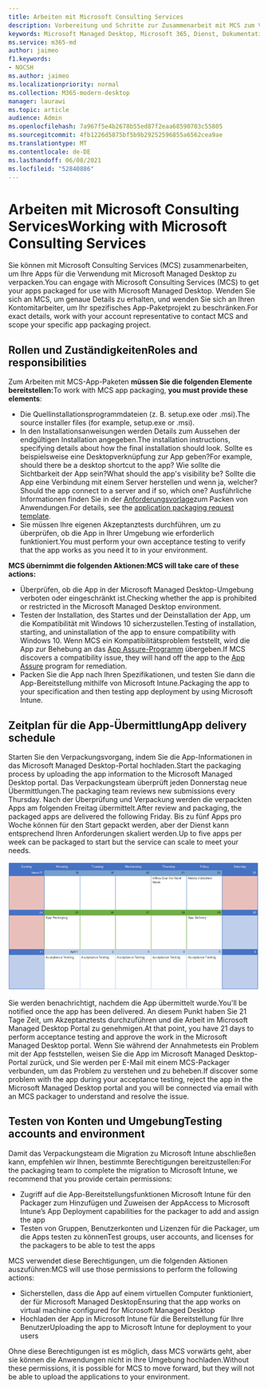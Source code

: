 ```yaml
---
title: Arbeiten mit Microsoft Consulting Services
description: Vorbereitung und Schritte zur Zusammenarbeit mit MCS zum Verpacken Ihrer Apps
keywords: Microsoft Managed Desktop, Microsoft 365, Dienst, Dokumentation
ms.service: m365-md
author: jaimeo
f1.keywords:
- NOCSH
ms.author: jaimeo
ms.localizationpriority: normal
ms.collection: M365-modern-desktop
manager: laurawi
ms.topic: article
audience: Admin
ms.openlocfilehash: 7a967f5e4b2678b55ed87f2eaa68590703c55805
ms.sourcegitcommit: 4fb1226d5875bf5b9b29252596855a6562cea9ae
ms.translationtype: MT
ms.contentlocale: de-DE
ms.lasthandoff: 06/08/2021
ms.locfileid: "52840886"
---
```

# <a name="working-with-microsoft-consulting-services"></a><span data-ttu-id="b6684-104">Arbeiten mit Microsoft Consulting Services</span><span class="sxs-lookup"><span data-stu-id="b6684-104">Working with Microsoft Consulting Services</span></span>

<span data-ttu-id="b6684-105">Sie können mit Microsoft Consulting Services (MCS) zusammenarbeiten, um Ihre Apps für die Verwendung mit Microsoft Managed Desktop zu verpacken.</span><span class="sxs-lookup"><span data-stu-id="b6684-105">You can engage with Microsoft Consulting Services (MCS) to get your apps packaged for use with Microsoft Managed Desktop.</span></span> <span data-ttu-id="b6684-106">Wenden Sie sich an MCS, um genaue Details zu erhalten, und wenden Sie sich an Ihren Kontomitarbeiter, um Ihr spezifisches App-Paketprojekt zu beschränken.</span><span class="sxs-lookup"><span data-stu-id="b6684-106">For exact details, work with your account representative to contact MCS and scope your specific app packaging project.</span></span>

## <a name="roles-and-responsibilities"></a><span data-ttu-id="b6684-107">Rollen und Zuständigkeiten</span><span class="sxs-lookup"><span data-stu-id="b6684-107">Roles and responsibilities</span></span>

<span data-ttu-id="b6684-108">Zum Arbeiten mit MCS-App-Paketen **müssen Sie die folgenden Elemente bereitstellen:**</span><span class="sxs-lookup"><span data-stu-id="b6684-108">To work with MCS app packaging, **you must provide these elements**:</span></span>

- <span data-ttu-id="b6684-109">Die Quellinstallationsprogrammdateien (z. B. setup.exe oder .msi).</span><span class="sxs-lookup"><span data-stu-id="b6684-109">The source installer files (for example, setup.exe or .msi).</span></span>
- <span data-ttu-id="b6684-110">In den Installationsanweisungen werden Details zum Aussehen der endgültigen Installation angegeben.</span><span class="sxs-lookup"><span data-stu-id="b6684-110">The installation instructions, specifying details about how the final installation should look.</span></span> <span data-ttu-id="b6684-111">Sollte es beispielsweise eine Desktopverknüpfung zur App geben?</span><span class="sxs-lookup"><span data-stu-id="b6684-111">For example, should there be a desktop shortcut to the app?</span></span> <span data-ttu-id="b6684-112">Wie sollte die Sichtbarkeit der App sein?</span><span class="sxs-lookup"><span data-stu-id="b6684-112">What should the app's visibility be?</span></span> <span data-ttu-id="b6684-113">Sollte die App eine Verbindung mit einem Server herstellen und wenn ja, welcher?</span><span class="sxs-lookup"><span data-stu-id="b6684-113">Should the app connect to a server and if so, which one?</span></span> <span data-ttu-id="b6684-114">Ausführliche Informationen finden Sie in der [Anforderungsvorlage](https://github.com/MicrosoftDocs/microsoft-365-docs/raw/public/microsoft-365/managed-desktop/get-ready/downloads/app-packaging-template.docx)zum Packen von Anwendungen.</span><span class="sxs-lookup"><span data-stu-id="b6684-114">For details, see the [application packaging request template](https://github.com/MicrosoftDocs/microsoft-365-docs/raw/public/microsoft-365/managed-desktop/get-ready/downloads/app-packaging-template.docx).</span></span>
- <span data-ttu-id="b6684-115">Sie müssen Ihre eigenen Akzeptanztests durchführen, um zu überprüfen, ob die App in Ihrer Umgebung wie erforderlich funktioniert.</span><span class="sxs-lookup"><span data-stu-id="b6684-115">You must perform your own acceptance testing to verify that the app works as you need it to in your environment.</span></span>

<span data-ttu-id="b6684-116">**MCS übernimmt die folgenden Aktionen:**</span><span class="sxs-lookup"><span data-stu-id="b6684-116">**MCS will take care of these actions:**</span></span>

- <span data-ttu-id="b6684-117">Überprüfen, ob die App in der Microsoft Managed Desktop-Umgebung verboten oder eingeschränkt ist.</span><span class="sxs-lookup"><span data-stu-id="b6684-117">Checking whether the app is prohibited or restricted in the Microsoft Managed Desktop environment.</span></span>
- <span data-ttu-id="b6684-118">Testen der Installation, des Startes und der Deinstallation der App, um die Kompatibilität mit Windows 10 sicherzustellen.</span><span class="sxs-lookup"><span data-stu-id="b6684-118">Testing of installation, starting, and uninstallation of the app to ensure compatibility with Windows 10.</span></span> <span data-ttu-id="b6684-119">Wenn MCS ein Kompatibilitätsproblem feststellt, wird die App zur Behebung an das [App Assure-Programm](/fasttrack/products-and-capabilities#app-assure) übergeben.</span><span class="sxs-lookup"><span data-stu-id="b6684-119">If MCS discovers a compatibility issue, they will hand off the app to the [App Assure](/fasttrack/products-and-capabilities#app-assure) program for remediation.</span></span>
- <span data-ttu-id="b6684-120">Packen Sie die App nach Ihren Spezifikationen, und testen Sie dann die App-Bereitstellung mithilfe von Microsoft Intune.</span><span class="sxs-lookup"><span data-stu-id="b6684-120">Packaging the app to your specification and then testing app deployment by using Microsoft Intune.</span></span>

## <a name="app-delivery-schedule"></a><span data-ttu-id="b6684-121">Zeitplan für die App-Übermittlung</span><span class="sxs-lookup"><span data-stu-id="b6684-121">App delivery schedule</span></span>

<span data-ttu-id="b6684-122">Starten Sie den Verpackungsvorgang, indem Sie die App-Informationen in das Microsoft Managed Desktop-Portal hochladen.</span><span class="sxs-lookup"><span data-stu-id="b6684-122">Start the packaging process by uploading the app information to the Microsoft Managed Desktop portal.</span></span> <span data-ttu-id="b6684-123">Das Verpackungsteam überprüft jeden Donnerstag neue Übermittlungen.</span><span class="sxs-lookup"><span data-stu-id="b6684-123">The packaging team reviews new submissions every Thursday.</span></span> <span data-ttu-id="b6684-124">Nach der Überprüfung und Verpackung werden die verpackten Apps am folgenden Freitag übermittelt.</span><span class="sxs-lookup"><span data-stu-id="b6684-124">After review and packaging, the packaged apps are delivered the following Friday.</span></span> <span data-ttu-id="b6684-125">Bis zu fünf Apps pro Woche können für den Start gepackt werden, aber der Dienst kann entsprechend Ihren Anforderungen skaliert werden.</span><span class="sxs-lookup"><span data-stu-id="b6684-125">Up to five apps per week can be packaged to start but the service can scale to meet your needs.</span></span>

![Kalender mit App-Zufluss an einem Donnerstag (21. in diesem Beispiel), Medienüberprüfung am nächsten Tag, Verpacken am folgenden Montag (25.) und App-Zustellung am nachfolgenden Freitag (29.)](../../media/MCS-cal.png)

<span data-ttu-id="b6684-127">Sie werden benachrichtigt, nachdem die App übermittelt wurde.</span><span class="sxs-lookup"><span data-stu-id="b6684-127">You'll be notified once the app has been delivered.</span></span> <span data-ttu-id="b6684-128">An diesem Punkt haben Sie 21 Tage Zeit, um Akzeptanztests durchzuführen und die Arbeit im Microsoft Managed Desktop Portal zu genehmigen.</span><span class="sxs-lookup"><span data-stu-id="b6684-128">At that point, you have 21 days to perform acceptance testing and approve the work in the Microsoft Managed Desktop portal.</span></span> <span data-ttu-id="b6684-129">Wenn Sie während der Annahmetests ein Problem mit der App feststellen, weisen Sie die App im Microsoft Managed Desktop-Portal zurück, und Sie werden per E-Mail mit einem MCS-Packager verbunden, um das Problem zu verstehen und zu beheben.</span><span class="sxs-lookup"><span data-stu-id="b6684-129">If discover some problem with the app during your acceptance testing, reject the app in the Microsoft Managed Desktop portal and you will be connected via email with an MCS packager to understand and resolve the issue.</span></span>

## <a name="testing-accounts-and-environment"></a><span data-ttu-id="b6684-130">Testen von Konten und Umgebung</span><span class="sxs-lookup"><span data-stu-id="b6684-130">Testing accounts and environment</span></span>

<span data-ttu-id="b6684-131">Damit das Verpackungsteam die Migration zu Microsoft Intune abschließen kann, empfehlen wir Ihnen, bestimmte Berechtigungen bereitzustellen:</span><span class="sxs-lookup"><span data-stu-id="b6684-131">For the packaging team to complete the migration to Microsoft Intune, we recommend that you provide certain permissions:</span></span>

- <span data-ttu-id="b6684-132">Zugriff auf die App-Bereitstellungsfunktionen Microsoft Intune für den Packager zum Hinzufügen und Zuweisen der App</span><span class="sxs-lookup"><span data-stu-id="b6684-132">Access to Microsoft Intune’s App Deployment capabilities for the packager to add and assign the app</span></span>
- <span data-ttu-id="b6684-133">Testen von Gruppen, Benutzerkonten und Lizenzen für die Packager, um die Apps testen zu können</span><span class="sxs-lookup"><span data-stu-id="b6684-133">Test groups, user accounts, and licenses for the packagers to be able to test the apps</span></span>

<span data-ttu-id="b6684-134">MCS verwendet diese Berechtigungen, um die folgenden Aktionen auszuführen:</span><span class="sxs-lookup"><span data-stu-id="b6684-134">MCS will use those permissions to perform the following actions:</span></span>

- <span data-ttu-id="b6684-135">Sicherstellen, dass die App auf einem virtuellen Computer funktioniert, der für Microsoft Managed Desktop</span><span class="sxs-lookup"><span data-stu-id="b6684-135">Ensuring that the app works on virtual machine configured for Microsoft Managed Desktop</span></span>
- <span data-ttu-id="b6684-136">Hochladen der App in Microsoft Intune für die Bereitstellung für Ihre Benutzer</span><span class="sxs-lookup"><span data-stu-id="b6684-136">Uploading the app to Microsoft Intune for deployment to your users</span></span>

<span data-ttu-id="b6684-137">Ohne diese Berechtigungen ist es möglich, dass MCS vorwärts geht, aber sie können die Anwendungen nicht in Ihre Umgebung hochladen.</span><span class="sxs-lookup"><span data-stu-id="b6684-137">Without these permissions, it is possible for MCS to move forward, but they will not be able to upload the applications to your environment.</span></span>
